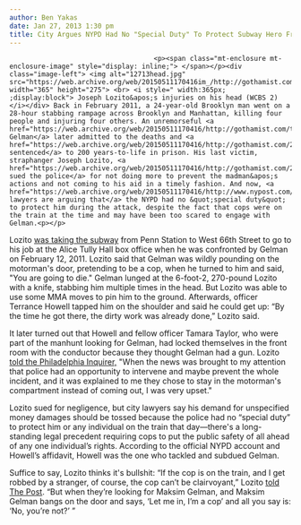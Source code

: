 ```yaml
---
author: Ben Yakas
date: Jan 27, 2013 1:30 pm
title: City Argues NYPD Had No "Special Duty" To Protect Subway Hero From Madman's Rampage
---
```


	
										<p><span class="mt-enclosure mt-enclosure-image" style="display: inline;"> </span></p><div class="image-left"> <img alt="12713head.jpg" src="https://web.archive.org/web/20150511170416im_/http://gothamist.com/attachments/byakas/12713head.jpg" width="365" height="275"> <br> <i style=" width:365px; ;display:block"> Joseph Lozito&apos;s injuries on his head (WCBS 2)</i></div> Back in February 2011, a 24-year-old Brooklyn man went on a 28-hour stabbing rampage across Brooklyn and Manhattan, killing four people and injuring four others. An unremorseful <a href="https://web.archive.org/web/20150511170416/http://gothamist.com/tags/maksimgelman">Maksim Gelman</a> later admitted to the deaths and <a href="https://web.archive.org/web/20150511170416/http://gothamist.com/2012/01/19/subway_stabber_unremorseful_blames.php">was sentenced</a> to 200 years-to-life in prison. His last victim, straphanger Joseph Lozito, <a href="https://web.archive.org/web/20150511170416/http://gothamist.com/2011/03/23/man_stabbed_during_madmans_rampage.php">later sued the police</a> for not doing more to prevent the madman&apos;s actions and not coming to his aid in a timely fashion. And now, <a href="https://web.archive.org/web/20150511170416/http://www.nypost.com/p/news/local/brooklyn/to_serve_but_not_protect_Qr3ume5gEhMhtg8LvHgzAI">city lawyers are arguing that</a> the NYPD had no &quot;special duty&quot; to protect him during the attack, despite the fact that cops were on the train at the time and may have been too scared to engage with Gelman.<p></p>

<p>Lozito <a href="https://web.archive.org/web/20150511170416/http://gothamist.com/2011/02/13/triple_murder_suspects_last_victim.php">was taking the subway</a> from Penn Station to West 66th Street to go to his job at the Alice Tully Hall box office when he was confronted by Gelman on February 12, 2011. Lozito said that Gelman was wildly pounding on the motorman&apos;s door, pretending to be a cop, when he turned to him and said, &quot;You are going to die.&quot; Gelman lunged at the 6-foot-2, 270-pound Lozito with a knife, stabbing him multiple times in the head. But Lozito was able to use some MMA moves to pin him to the ground. Afterwards, officer Terrance Howell tapped him on the shoulder and said he could get up: &#x201C;By the time he got there, the dirty work was already done,&#x201D; Lozito said.</p>

<p>It later turned out that Howell and fellow officer Tamara Taylor, who were part of the manhunt looking for Gelman, had locked themselves in the front room with the conductor because they thought Gelman had a gun. Lozito <a href="https://web.archive.org/web/20150511170416/http://articles.philly.com/2011-03-23/news/29178596_1_subway-hero-police-department-encounter">told the Philadelphia Inquirer,</a> &quot;When the news was brought to my attention that police had an opportunity to intervene and maybe prevent the whole incident, and it was explained to me they chose to stay in the motorman&apos;s compartment instead of coming out, I was very upset.&quot;</p>

<p>Lozito sued for negligence, but city lawyers say his demand for unspecified money damages should be tossed because the police had no &#x201C;special duty&#x201D; to protect him or any individual on the train that day&#x2014;there&apos;s a long-standing legal precedent requiring cops to put the public safety of all ahead of any one individual&#x2019;s rights. According to the official NYPD account and Howell&#x2019;s affidavit, Howell was the one who tackled and subdued Gelman. </p>

<p>Suffice to say, Lozito thinks it&apos;s bullshit: &#x201C;If the cop is on the train, and I get robbed by a stranger, of course, the cop can&#x2019;t be clairvoyant,&#x201D; Lozito <a href="https://web.archive.org/web/20150511170416/http://www.nypost.com/p/news/local/brooklyn/to_serve_but_not_protect_Qr3ume5gEhMhtg8LvHgzAI">told The Post</a>. &#x201C;But when they&#x2019;re looking for Maksim Gelman, and Maksim Gelman bangs on the door and says, &#x2018;Let me in, I&#x2019;m a cop&#x2019; and all you say is: &#x2018;No, you&#x2019;re not?&#x2019; &#x201D;</p>					
										
									
				